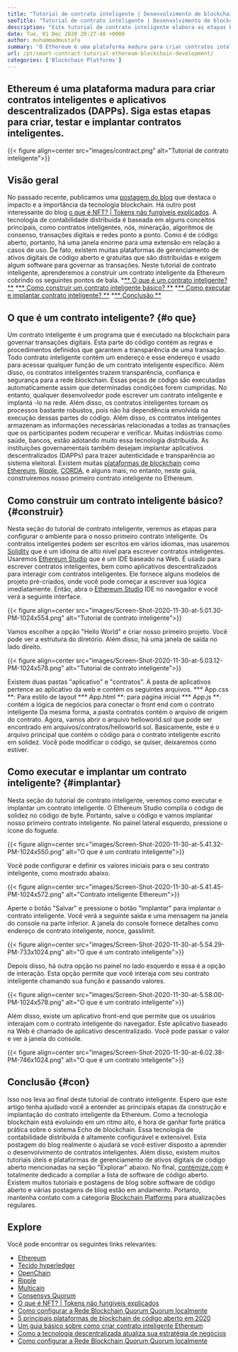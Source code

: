 ```yaml
---
title: "Tutorial de contrato inteligente | Desenvolvimento de blockchain Ethereum" 
seoTitle: "Tutorial de contrato inteligente | Desenvolvimento de blockchain Ethereum" 
description: "Este tutorial de contrato inteligente elabora as etapas básicas para criar contratos inteligentes da Ethereum. O Ethereum é uma rede de blockchain de código aberto, seguro e distribuído." 
date: Tue, 01 Dec 2020 20:27:48 +0000
author: muhammadmustafa
summary: "O Ethereum é uma plataforma madura para criar contratos inteligentes e aplicativos descentralizados (DAPPs). Siga estas etapas para criar, testar e implantar contratos inteligentes." 
url: /pt/smart-contract-tutorial-ethereum-blockchain-development/
categories: ['Blockchain Platforms']
---
```


## Ethereum é uma plataforma madura para criar contratos inteligentes e aplicativos descentralizados (DAPPs). Siga estas etapas para criar, testar e implantar contratos inteligentes.

{{< figure align=center src="images/contract.png" alt="Tutorial de contrato inteligente">}}


## Visão geral
No passado recente, publicamos uma [postagem do blog][1] que destaca o impacto e a importância da tecnologia blockchain. Há outro post interessante do blog [o que é NFT? | Tokens não fungíveis explicados][2]. A tecnologia de contabilidade distribuída é baseada em alguns conceitos principais, como contratos inteligentes, nós, mineração, algoritmos de consenso, transações digitais e redes ponto a ponto. Como é de código aberto, portanto, há uma janela enorme para uma extensão em relação a casos de uso. De fato, existem muitas plataformas de gerenciamento de ativos digitais de código aberto e gratuitas que são distribuídas e exigem algum software para governar as transações.
Neste tutorial de contrato inteligente, aprenderemos a construir um contrato inteligente da Ethereum cobrindo os seguintes pontos de bala.
  *[** O que é um contrato inteligente? **][3]
  *[** Como construir um contrato inteligente básico? **][4]
  *[** Como executar e implantar contrato inteligente? **][5]
  *[** Conclusão **][6]

## O que é um contrato inteligente? {#o que}
Um contrato inteligente é um programa que é executado na blockchain para governar transações digitais. Esta parte do código contém as regras e procedimentos definidos que garantem a transparência de uma transação. Todo contrato inteligente contém um endereço e esse endereço é usado para acessar qualquer função de um contrato inteligente específico. Além disso, os contratos inteligentes trazem transparência, confiança e segurança para a rede blockchain. Essas peças de código são executadas automaticamente assim que determinadas condições forem cumpridas.
No entanto, qualquer desenvolvedor pode escrever um contrato inteligente e implantá -lo na rede. Além disso, os contratos inteligentes tornam os processos bastante robustos, pois não há dependência envolvida na execução dessas partes do código. Além disso, os contratos inteligentes armazenam as informações necessárias relacionadas a todas as transações que os participantes podem recuperar e verificar. Muitas indústrias como saúde, bancos, estão adotando muito essa tecnologia distribuída. As instituições governamentais também desejam implantar aplicativos descentralizados (DAPPs) para trazer autenticidade e transparência ao sistema eleitoral. Existem muitas [plataformas de blockchain][7] como [Ethereum][8], [Ripple][9], [CORDA][10], e alguns mais, no entanto, neste guia, construiremos nosso primeiro contrato inteligente no Ethereum.

## Como construir um contrato inteligente básico? {#construir}
Nesta seção do tutorial de contrato inteligente, veremos as etapas para configurar o ambiente para o nosso primeiro contrato inteligente.
Os contratos inteligentes podem ser escritos em vários idiomas, mas usaremos [Solidity][11] que é um idioma de alto nível para escrever contratos inteligentes.
Usaremos [Ethereum Studio][12] que é um IDE baseado na Web. É usado para escrever contratos inteligentes, bem como aplicativos descentralizados para interagir com contratos inteligentes. Ele fornece alguns modelos de projeto pré-criados, onde você pode começar a escrever sua lógica imediatamente.
Então, abra o [Ethereum Studio][12] IDE no navegador e você verá a seguinte interface.

{{< figure align=center src="images/Screen-Shot-2020-11-30-at-5.01.30-PM-1024x554.png" alt="Tutorial de contrato inteligente">}}

Vamos escolher a opção "Hello World" e criar nosso primeiro projeto. Você pode ver a estrutura do diretório. Além disso, há uma janela de saída no lado direito.

{{< figure align=center src="images/Screen-Shot-2020-11-30-at-5.03.12-PM-1024x578.png" alt="Tutorial de contrato inteligente">}}

Existem duas pastas "aplicativo" e "contratos".
A pasta de aplicativos pertence ao aplicativo da web e contém os seguintes arquivos.
  *** App.css **: Para estilo de layout
  *** App.html **: para página inicial
  *** App.js **: contém a lógica de negócios para conectar o front end com o contrato inteligente
Da mesma forma, a pasta contratos contém o arquivo de origem do contrato.
Agora, vamos abrir o arquivo helloworld.sol que pode ser encontrado em arquivos/contratos/helloworld.sol. Basicamente, este é o arquivo principal que contém o código para o contrato inteligente escrito em solidez. Você pode modificar o código, se quiser, deixaremos como estiver.

## Como executar e implantar um contrato inteligente? {#implantar}
Nesta seção do tutorial de contrato inteligente, veremos como executar e implantar um contrato inteligente. O Ethereum Studio compila o código de solidez no código de byte. Portanto, salve o código e vamos implantar nosso primeiro contrato inteligente.
No painel lateral esquerdo, pressione o ícone do foguete.

{{< figure align=center src="images/Screen-Shot-2020-11-30-at-5.41.32-PM-1024x550.png" alt="O que é um contrato inteligente">}}

Você pode configurar e definir os valores iniciais para o seu contrato inteligente, como mostrado abaixo.

{{< figure align=center src="images/Screen-Shot-2020-11-30-at-5.41.45-PM-1024x572.png" alt="Contrato inteligente Ethereum">}}

Aperte o botão "Salvar" e pressione o botão "Implantar" para implantar o contrato inteligente. Você verá a seguinte saída e uma mensagem na janela do console na parte inferior. A janela do console fornece detalhes como endereço de contrato inteligente, nonce, gasslimit.

{{< figure align=center src="images/Screen-Shot-2020-11-30-at-5.54.29-PM-733x1024.png" alt="O que é um contrato inteligente">}}

Depois disso, há outra opção no painel no lado esquerdo e essa é a opção de interação. Esta opção permite que você interaja com seu contrato inteligente chamando sua função e passando valores.

{{< figure align=center src="images/Screen-Shot-2020-11-30-at-5.58.00-PM-1024x578.png" alt="O que é um contrato inteligente">}}

Além disso, existe um aplicativo front-end que permite que os usuários interajam com o contrato inteligente do navegador. Este aplicativo baseado na Web é chamado de aplicativo descentralizado. Você pode passar o valor e ver a janela do console.

{{< figure align=center src="images/Screen-Shot-2020-11-30-at-6.02.38-PM-746x1024.png" alt="O que é um contrato inteligente">}}


## Conclusão {#con}
Isso nos leva ao final deste tutorial de contrato inteligente. Espero que este artigo tenha ajudado você a entender as principais etapas da construção e implantação do contrato inteligente da Ethereum. Como a tecnologia blockchain está evoluindo em um ritmo alto, é hora de ganhar forte prática prática sobre o sistema Echo de blockchain. Essa tecnologia de contabilidade distribuída é altamente configurável e extensível. Esta postagem do blog realmente o ajudará se você estiver disposto a aprender o desenvolvimento de contratos inteligentes. Além disso, existem muitos tutoriais úteis e plataformas de gerenciamento de ativos digitais de código aberto mencionadas na seção "Explorar" abaixo.
No final, [contémize.com][13] é totalmente dedicado a compilar a lista de software de código aberto. Existem muitos tutoriais e postagens de blog sobre software de código aberto e várias postagens de blog estão em andamento. Portanto, mantenha contato com a categoria [Blockchain Platforms][7] para atualizações regulares.

## Explore
Você pode encontrar os seguintes links relevantes:
  * [Ethereum][8]
  * [Tecido hyperledger][14]
  * [OpenChain][15]
  * [Ripple][16]
  * [Multicain][17]
  * [Consensys Quorum][18]
  * [O que é NFT? | Tokens não fungíveis explicados][2]
  * [Como configurar a Rede Blockchain Quorum Quorum localmente][19]
  * [5 principais plataformas de blockchain de código aberto em 2020][20]
  * [Um guia básico sobre como criar contrato inteligente Ethereum][21]
  * [Como a tecnologia descentralizada atualiza sua estratégia de negócios][22]
  * [Como configurar a Rede Blockchain Quorum Quorum localmente][19]

  
[1]: https://blog.containerize.com/2020/11/27/how-blockchain-technology-can-upgrade-your-business-strategy/
[2]: https://blog.containerize.com/blockchain-platforms/what-is-nft-non-fungible-tokens-explained/
[3]: #what
[4]: #build
[5]: #deploy
[6]: #con
[7]: https://products.containerize.com/blockchain-platforms/
[8]: https://products.containerize.com/blockchain-platforms/ethereum
[9]: https://ripple.com/
[10]: https://www.corda.net/
[11]: https://docs.soliditylang.org/en/v0.7.4/
[12]: https://studio.ethereum.org/
[13]: https://www.containerize.com/
[14]: https://products.containerize.com/blockchain-platforms/hyperledger-fabric
[15]: https://products.containerize.com/blockchain-platforms/openchain
[16]: https://products.containerize.com/blockchain-platforms/ripple
[17]: https://products.containerize.com/blockchain-platforms/multichain
[18]: https://products.containerize.com/blockchain-platforms/consensys-quorum
[19]: https://blog.containerize.com/blockchain-platforms/how-to-setup-consensys-quorum-blockchain-network-locally/
[20]: https://blog.containerize.com/blockchain-platforms/top-5-open-source-blockchain-platforms-in-2020/
[21]: https://blog.containerize.com/
[22]: https://blog.containerize.com/2020/11/27/how-decentralized-technology-upgrades-your-business-strategy/
